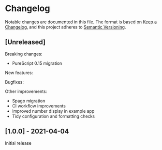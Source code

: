 # Changelog

Notable changes are documented in this file. The format is based on [Keep a Changelog](https://keepachangelog.com/en/1.0.0/), and this project adheres to [Semantic Versioning](https://semver.org/spec/v2.0.0.html).

## [Unreleased]

Breaking changes:
- PureScript 0.15 migration

New features:

Bugfixes:

Other improvements:
- Spago migration
- CI workflow improvements
- Improved number display in example app
- Tidy configuration and formatting checks

## [1.0.0] - 2021-04-04

Initial release
